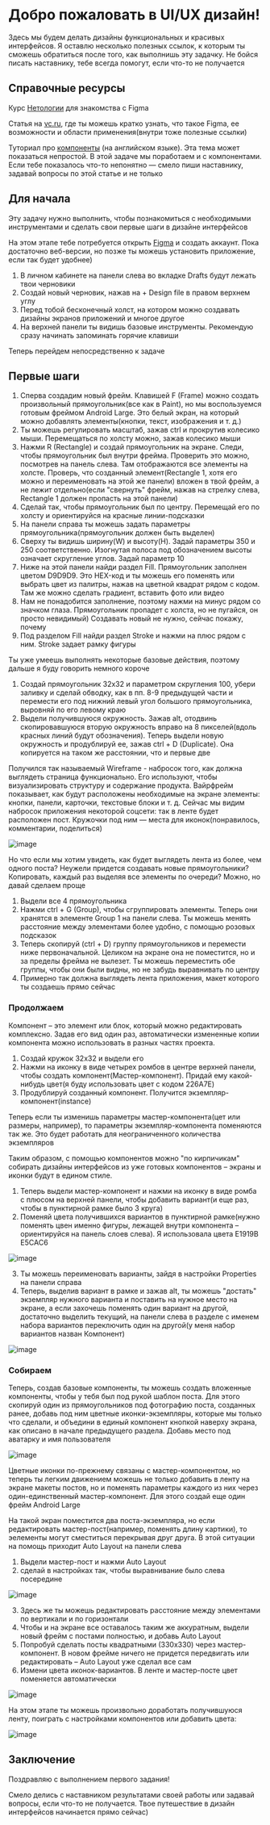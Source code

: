 # Добро пожаловать в UI/UX дизайн!

Здесь мы будем делать дизайны функциональных и красивых интерфейсов. Я оставлю несколько полезных ссылок, к которым ты сможешь обратиться после того, как выполнишь эту задачку. Не бойся писать наставнику, тебе всегда помогут, если что-то не получается

## Справочные ресурсы
Курс [Нетологии](https://netology.ru/programs/osnovy-figma#/main) для знакомства с Figma

Статья на [vc.ru](https://vc.ru/design/572082-figma-dlya-nedizaynerov-komu-i-zachem-nuzhen-servis?ysclid=lp7131j7oa419585628), где ты можешь кратко узнать, что такое Figma, ее возможности и области применения(внутри тоже полезные ссылки)

Туториал про [компоненты](https://help.figma.com/hc/en-us/articles/360038662654-Guide-to-components-in-Figma) (на английском языке). Эта тема может показаться непростой. В этой задаче мы поработаем и с компонентами. Если тебе показалось что-то непонятно — смело пиши наставнику, задавай вопросы по этой статье и не только

## Для начала
  Эту задачу нужно выполнить, чтобы познакомиться с необходимыми инструментами и сделать свои первые шаги в дизайне интерфейсов
  
  На этом этапе тебе потребуется открыть [Figma](https://www.figma.com) и создать аккаунт. Пока достаточно веб-версии, но позже ты можешь установить приложение, если так будет удобнее)
  
  1) В личном кабинете на панели слева во вкладке Drafts будут лежать твои черновики
  2) Создай новый черновик, нажав на + Design file в правом верхнем углу
  3) Перед тобой бесконечный холст, на котором можно создавать дизайны экранов приложений и многое другое
  4) На верхней панели ты видишь базовые инструменты. Рекомендую сразу начинать запоминать горячие клавиши

  Теперь перейдем непосредственно к задаче

## Первые шаги
  
  1) Сперва создадим новый фрейм. Клавишей F (Frame) можно создать произвольный прямоугольник(все как в Paint), но мы воспользуемся готовым фреймом Android Large. Это белый экран, на который можно добавлять элементы(кнопки, текст, изображения и т. д.)
  2) Ты можешь регулировать масштаб, зажав ctrl и прокрутив колесико мыши. Перемещаться по холсту можно, зажав колесико мыши
  3) Нажми R (Rectangle) и создай прямоугольник на экране. Следи, чтобы прямоугольник был внутри фрейма. Проверить это можно, посмотрев на панель слева. Там отображаются все элементы на холсте. Проверь, что созданный элемент(Rectangle 1, хотя его можно и переименовать на этой же панели) вложен в твой фрейм, а не лежит отдельно(если "свернуть" фрейм, нажав на стрелку слева, Rectangle 1 должен пропасть на этой панели)
  4) Сделай так, чтобы прямоугольник был по центру. Перемещай его по холсту и ориентируйся на красные линии-подсказки
  5) На панели справа ты можешь задать параметры прямоугольника(прямоугольник должен быть выделен)
  6) Сверху ты видишь ширину(W) и высоту(H). Задай параметры 350 и 250 соответственно. Изогнутая полоса под обозначением высоты означает скругление углов. Задай параметр 10
  7) Ниже на этой панели найди раздел Fill. Прямоугольник заполнен цветом D9D9D9. Это HEX-код и ты можешь его поменять или выбрать цвет из палитры, нажав на цветной квадрат рядом с кодом. Там же можно сделать градиент, вставить фото или видео
  8) Нам не понадобится заполнение, поэтому нажми на минус рядом со значком глаза. Прямоугольник пропадет с холста, но не пугайся, он просто невидимый) Создавать новый не нужно, сейчас покажу, почему
  9) Под разделом Fill найди раздел Stroke и нажми на плюс рядом с ним. Stroke задает рамку фигуры

  Ты уже умеешь выполнять некоторые базовые действия, поэтому дальше я буду говорить немного короче

  1) Создай прямоугольник 32х32 и параметром скругления 100, убери заливку и сделай обводку, как в пп. 8-9 предыдущей части и перемести его под нижний левый угол большого прямоугольника, выровняй по его левому краю
  2) Выдели получившуюся окружность. Зажав alt, отодвинь скопировавшуюся вторую окружность вправо на 8 пикселей(вдоль красных линий будут обозначения). Теперь выдели новую окружность и продублируй ее, зажав ctrl + D (Duplicate). Она копируется на таком же расстоянии, что и первые две

  Получился так называемый Wireframe - набросок того, как должна выглядеть страница функционально. Его используют, чтобы визуализировать структуру и содержание продукта. Вайрфрейм показывает, как будут расположены необходимые на экране элементы: кнопки, панели, карточки, текстовые блоки и т. д. Сейчас мы видим набросок приложения некоторой соцсети: так в ленте будет расположен пост. Кружочки под ним — места для иконок(понравилось, комментарии, поделиться)
  
  ![image](https://github.com/profcomff/interns/assets/132715531/d9f47d56-552a-4992-be8d-04ef841847ee)

  Но что если мы хотим увидеть, как будет выглядеть лента из более, чем одного поста? Неужели придется создавать новые прямоугольники? Копировать, каждый раз выделяя все элементы по очереди? Можно, но давай сделаем проще

  1) Выдели все 4 прямоугольника
  2) Нажми ctrl + G (Group), чтобы сгруппировать элементы. Теперь они хранятся в элементе Group 1 на панели слева. Ты можешь менять расстояние между элементами более удобно, с помощью розовых подсказок
  3) Теперь скопируй (ctrl + D) группу прямоугольников и перемести ниже первоначальной. Целиком на экране она не поместится, но и за пределы фрейма не вылезет. Ты можешь переместить обе группы, чтобы они были видны, но не забудь выравнивать по центру
  4) Примерно так должна выглядеть лента приложения, макет которого ты создаешь прямо сейчас
     
### Продолжаем
Компонент – это элемент или блок, который можно редактировать комплексно. Задав его вид один раз, автоматически измененные копии компонента можно использовать в разных частях проекта.

1) Создай кружок 32х32 и выдели его
2) Нажми на иконку в виде четырех ромбов в центре верхней панели, чтобы создать компонент(Мастер-компонент). Придай ему какой-нибудь цвет(я буду использовать цвет с кодом 226A7E)
3) Продублируй созданный компонент. Получится экземпляр-компонент(instance)

Теперь если ты изменишь параметры мастер-компонента(цет или размеры, например), то параметры экземпляр-компонента поменяются так же. Это будет работать для неограниченного количества экземпляров

Таким образом, с помощью компонентов можно "по кирпичикам" собирать дизайны интерфейсов из уже готовых компонентов – экраны и иконки будут в едином стиле.

1) Теперь выдели мастер-компонент и нажми на иконку в виде ромба с плюсом на верхней панели, чтобы добавить вариант(и еще раз, чтобы в пунктирной рамке было 3 круга)
2) Поменяй цвета получившихся вариантов в пунктирной рамке(нужно поменять цвен именно фигуры, лежащей внутри компонента – ориентируйся на панель слоев слева). Я использовала цвета E1919B E5CAC6

![image](https://github.com/profcomff/interns/assets/132715531/a4b63c9e-4433-4b35-afad-a087f48402ee)

3) Ты можешь переименовать варианты, зайдя в настройки Properties на панели справа
4) Теперь, выделив вариант в рамке и зажав alt, ты можешь "достать" экземпляр нужного варианта и поставить на нужное место на экране, а если захочешь поменять один вариант на другой, достаточно выделить текущий, на панели слева в разделе с именем набора вариантов переключить один на другой(у меня набор вариантов назван Компонент)

![image](https://github.com/profcomff/interns/assets/132715531/b04b06c2-9179-4576-a84b-0e034c6f6513)

### Собираем
Теперь, создав базовые компоненты, ты можешь создать вложенные компоненты, чтобы у тебя был под рукой шаблон поста. Для этого скопируй один из прямоугольников под фотографию поста, созданных ранее, добавь под ним цветные иконки-экземпляры, которые мы только что сделали, и объедини в единый компонент кнопкой наверху экрана, как описано в начале предыдущего раздела. Добавь место под аватарку и имя пользователя

![image](https://github.com/profcomff/interns/assets/132715531/2af29d99-f9f6-4041-94f3-4b1cf5f59eed)

Цветные иконки по-прежнему связаны с мастер-компонентом, но теперь ты легким движением можешь не только добавить в ленту на экране макеты постов, но и поменять параметры каждого из них через один-единственный мастер-компонент. Для этого создай еще один фрейм Android Large

На такой экран поместится два поста-экземпляра, но если редактировать мастер-пост(например, поменять длину картики), то эелементы могут сместиться перекрывая друг друга. В этой ситуации на помощь приходит Auto Layout на панели слева

1) Выдели мастер-пост и нажми Auto Layout
2) сделай в настройках так, чтобы выравнивание было слева посередине

![image](https://github.com/profcomff/interns/assets/132715531/1bc6e863-cbde-4b72-ba71-798179f2fb64)

3) Здесь же ты можешь редактировать расстояние между элементами по вертикали и по горизонтали
4) Чтобы и на экране все оставалось таким же аккуратным, выдели новый фрейм с постами полностью, и добавь Auto Layout
5) Попробуй сделать посты квадратными (330х330) через мастер-компонент. В новом фрейме ничего не придется передвигать или редактировать – Auto Layout уже сделал все сам
6) Измени цвета иконок-вариантов. В ленте и мастер-посте цвет поменяется автоматически

![image](https://github.com/profcomff/interns/assets/132715531/f40cad37-aef7-4831-bc7b-10503e430040)

На этом этапе ты можешь произвольно доработать получившуюся ленту, поиграть с настройками компонентов или добавить цвета:

![image](https://github.com/profcomff/interns/assets/132715531/f99eae3e-8525-4d26-b825-ac406e24a616)

## Заключение

Поздравляю с выполнением первого задания!

Смело делись с наставником результатами своей работы или задавай вопросы, если что-то не получается. 
Твое путешествие в дизайн интерфейсов начинается прямо сейчас)
  

